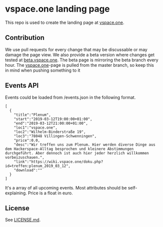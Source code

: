 # vspace.one landing page
This repo is used to create the landing page at [vspace.one](http://vspace.one).

## Contribution
We use pull requests for every change that may be discussable or may damage the page view. We also provide a beta version where changes get tested at [beta.vspace.one](http://beta.vspace.one). The beta page is mirroring the beta branch every hour. The [vspace.one](http://vspace.one)-page is pulled from the master branch, so keep this in mind when pushing something to it

## Events API
Events could be loaded from /events.json in the following format.
```
[
  {
    "title":"Plenum",
    "start":"2019-03-12T19:00:00+01:00",
    "end":"2019-03-12T21:00:00+01:00",
    "loc1":"vspace.one",
    "loc2":"Wilhelm-Binderstraße 19",
    "loc3":"78048 Villingen-Schwenningen",
    "price":0.0,
    "desc":"Wir treffen uns zum Plenum. Hier werden diverse Dinge aus dem Hackerspace-Alltag besprochen und kleinere Abstimmungen durchgeführt. Aber dennoch ist auch hier jeder herzlich willkommen vorbeizuschauen.",
    "link":"https://wiki.vspace.one/doku.php?id=treffen:plenum_2019_03_12",
    "download":""
  }
]
```
It's a array of all upcoming events. Most attributes should be self-explaining. Price is a float in euro.

## License
See [LICENSE.md](LICENSE.md).
